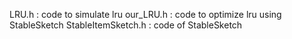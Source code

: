 LRU.h : code to simulate lru
our_LRU.h : code to optimize lru using StableSketch
StableItemSketch.h : code of StableSketch
